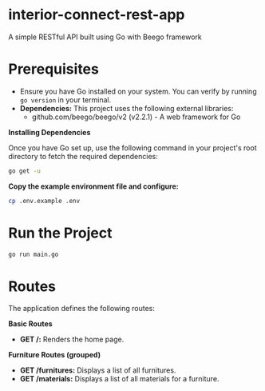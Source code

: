 # interior-connect-rest-app

A simple RESTful API built using Go with Beego framework

# Prerequisites

- Ensure you have Go installed on your system. You can verify by running `go version` in your terminal.
- **Dependencies:** This project uses the following external libraries:
  - github.com/beego/beego/v2 (v2.2.1) - A web framework for Go

**Installing Dependencies**

Once you have Go set up, use the following command in your project's root directory to fetch the required dependencies:

```bash
go get -u
```

**Copy the example environment file and configure:**

```bash
cp .env.example .env
```

# Run the Project

```bash
go run main.go
```

# Routes

The application defines the following routes:

**Basic Routes**

- **GET /:** Renders the home page.

**Furniture Routes (grouped)**

- **GET /furnitures:** Displays a list of all furnitures.
- **GET /materials:** Displays a list of all materials for a furniture.
